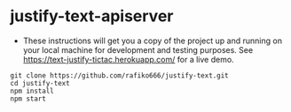 # justify-text-apiserver

- These instructions will get you a copy of the project up and running on your local machine for development and testing purposes. See https://text-justify-tictac.herokuapp.com/ for a live demo.

```shell
git clone https://github.com/rafiko666/justify-text.git
cd justify-text
npm install
npm start
```
